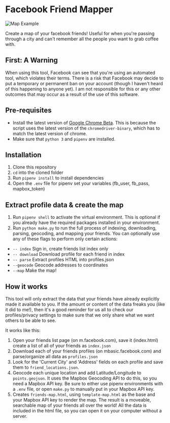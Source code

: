 # Facebook Friend Mapper

![Map Example](https://raw.githubusercontent.com/jcontini/facebook-scraper/master/example.jpg)

Create a map of your facebook friends! Useful for when you're passing through a city and can't remember all the people you want to grab coffee with.

## First: A Warning
When using this tool, Facebook can see that you're using an automated tool, which violates their terms. There is a risk that Facebook may decide to put a temporary or permanent ban on your account (though I haven't heard of this happening to anyone yet). I am not responsible for this or any other outcomes that may occur as a result of the use of this software.
 
## Pre-requisites
- Install the latest version of [Google Chrome Beta](https://www.google.com/chrome/beta/). This is because the script uses the latest version of the `chromedriver-binary`, which has to match the latest version of chrome.
- Make sure that `python 3` and `pipenv` are installed.

## Installation

1. Clone this repository
2. `cd` into the cloned folder 
3. Run `pipenv install` to install dependencies
4. Open the `.env` file for pipenv set your variables (fb_user, fb_pass, mapbox_token)

## Extract profile data & create the map
1. Run `pipenv shell` to activate the virtual environment. This is optional if you already have the required packages installed in your environment.
2. Run `python make.py` to run the full process of indexing, downloading, parsing, geocoding, and mapping your friends. You can optionally use any of these flags to perform only certain actions:

- `-- index` Sign in, create friends list index only
- `-- download` Download profile for each friend in index
- `-- parse` Extract profiles HTML into profiles.json
- `--geocode` Geocode addresses to coordinates
- `--map` Make the map!

## How it works
This tool will only extract the data that your friends have already explicitly made it available to you. If the amount or content of the data freaks you (like it did to me!), then it's a good reminder for us all to check our profiles/privacy settings to make sure that we only share what we want others to be able to see.

It works like this:
1. Open your friends list page (on m.facebook.com), save it (index.html) create a list of all of your friends as `index.json`
2. Download each of your friends profiles (on mbasic.facebook.com) and parse/organize all data as `profiles.json`
3. Look for the 'Current City' and 'Address' fields on each profile and save them to `friend_locations.json`.
4. Geocode each unique location and add Latitude/Longitude to `points.geojson`. It uses the Mapbox Geocoding API to do this, so you need a Mapbox API key. Be sure to either use pipenv environments with a `.env` file, or open `make.py` to manually put in your Mapbox API key.
5. Creates `friends-map.html`, using `template-map.html` as the base and your Mapbox API key to render the map. The result is a moveable, searchable map of your friends all over the world! All the data is included in the html file, so you can open it on your computer without a server.
